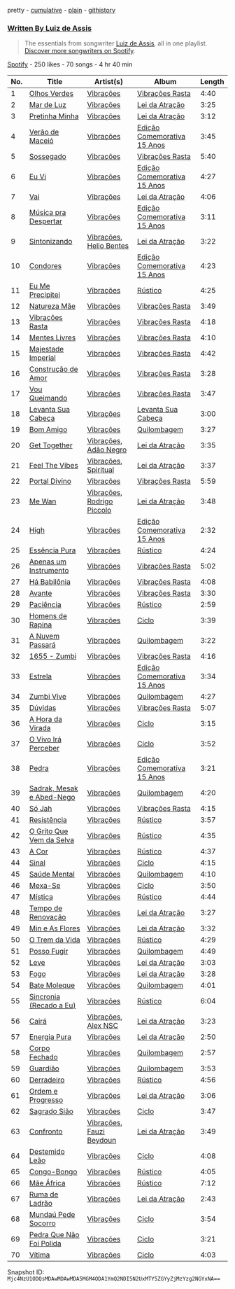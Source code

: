 pretty - [cumulative](/playlists/cumulative/37i9dQZF1EFyV9fxDBL8dp.md) - [plain](/playlists/plain/37i9dQZF1EFyV9fxDBL8dp) - [githistory](https://github.githistory.xyz/mackorone/spotify-playlist-archive/blob/main/playlists/plain/37i9dQZF1EFyV9fxDBL8dp)

### [Written By Luiz de Assis](https://open.spotify.com/playlist/37i9dQZF1EFyV9fxDBL8dp)

> The essentials from songwriter <a href="https://artists.spotify.com/songwriter/0u9RuqKKPbET4zVEgRTXiZ">Luiz de Assis</a>, all in one playlist\. <a href="spotify:genre:0JQ5DAqbMKFSCjnQr8QZ3O">Discover more songwriters on Spotify</a>.

[Spotify](https://open.spotify.com/user/spotify) - 250 likes - 70 songs - 4 hr 40 min

| No. | Title | Artist(s) | Album | Length |
|---|---|---|---|---|
| 1 | [Olhos Verdes](https://open.spotify.com/track/1IJnD8eudZeKV8GqISVfZv) | [Vibrações](https://open.spotify.com/artist/7BVAEbZsvTJ5ZGH87anDtT) | [Vibrações Rasta](https://open.spotify.com/album/1zYjXI6X8yFyiwU78mo4dt) | 4:40 |
| 2 | [Mar de Luz](https://open.spotify.com/track/5ogZ0BhJqplsxQO1KvDtte) | [Vibrações](https://open.spotify.com/artist/7BVAEbZsvTJ5ZGH87anDtT) | [Lei da Atração](https://open.spotify.com/album/2eY60QSLUWHtgwGV3egQ0B) | 3:25 |
| 3 | [Pretinha Minha](https://open.spotify.com/track/1XYXU6UaxtJzslWKAiG6WO) | [Vibrações](https://open.spotify.com/artist/7BVAEbZsvTJ5ZGH87anDtT) | [Lei da Atração](https://open.spotify.com/album/2eY60QSLUWHtgwGV3egQ0B) | 3:12 |
| 4 | [Verão de Maceió](https://open.spotify.com/track/6jUCgRxUKqvYNjLhGku4lv) | [Vibrações](https://open.spotify.com/artist/7BVAEbZsvTJ5ZGH87anDtT) | [Edição Comemorativa 15 Anos](https://open.spotify.com/album/752HoiDzWMkvgMJmXx4naG) | 3:45 |
| 5 | [Sossegado](https://open.spotify.com/track/50JIuufaDwXtipM1PW5JeU) | [Vibrações](https://open.spotify.com/artist/7BVAEbZsvTJ5ZGH87anDtT) | [Vibrações Rasta](https://open.spotify.com/album/1zYjXI6X8yFyiwU78mo4dt) | 5:40 |
| 6 | [Eu Vi](https://open.spotify.com/track/5CMSSsWrLvHwurRcdNBbqw) | [Vibrações](https://open.spotify.com/artist/7BVAEbZsvTJ5ZGH87anDtT) | [Edição Comemorativa 15 Anos](https://open.spotify.com/album/752HoiDzWMkvgMJmXx4naG) | 4:27 |
| 7 | [Vai](https://open.spotify.com/track/7HH4BzizeWnpKwou11wvjO) | [Vibrações](https://open.spotify.com/artist/7BVAEbZsvTJ5ZGH87anDtT) | [Lei da Atração](https://open.spotify.com/album/2eY60QSLUWHtgwGV3egQ0B) | 4:06 |
| 8 | [Música pra Despertar](https://open.spotify.com/track/3yYyhvC7LePFFG6ZCE8eIX) | [Vibrações](https://open.spotify.com/artist/7BVAEbZsvTJ5ZGH87anDtT) | [Edição Comemorativa 15 Anos](https://open.spotify.com/album/752HoiDzWMkvgMJmXx4naG) | 3:11 |
| 9 | [Sintonizando](https://open.spotify.com/track/2wSQsyD7HnHyr1AJklK67q) | [Vibrações](https://open.spotify.com/artist/7BVAEbZsvTJ5ZGH87anDtT), [Helio Bentes](https://open.spotify.com/artist/0BIwZsx9BET2BstY2DRa9x) | [Lei da Atração](https://open.spotify.com/album/2eY60QSLUWHtgwGV3egQ0B) | 3:22 |
| 10 | [Condores](https://open.spotify.com/track/2e4UqGl4uZCoy3OiQZnZtU) | [Vibrações](https://open.spotify.com/artist/7BVAEbZsvTJ5ZGH87anDtT) | [Edição Comemorativa 15 Anos](https://open.spotify.com/album/752HoiDzWMkvgMJmXx4naG) | 4:23 |
| 11 | [Eu Me Precipitei](https://open.spotify.com/track/13bnBIfbcjmUFOPwNn7QTq) | [Vibrações](https://open.spotify.com/artist/7BVAEbZsvTJ5ZGH87anDtT) | [Rústico](https://open.spotify.com/album/1Z5mDrjO4QZfOXXhbvFTUS) | 4:25 |
| 12 | [Natureza Mãe](https://open.spotify.com/track/3olNqFP6HRyQuuMNk9Hzxo) | [Vibrações](https://open.spotify.com/artist/7BVAEbZsvTJ5ZGH87anDtT) | [Vibrações Rasta](https://open.spotify.com/album/1zYjXI6X8yFyiwU78mo4dt) | 3:49 |
| 13 | [Vibrações Rasta](https://open.spotify.com/track/3x5ZbTeiUxeOS6k3p5rwYf) | [Vibrações](https://open.spotify.com/artist/7BVAEbZsvTJ5ZGH87anDtT) | [Vibrações Rasta](https://open.spotify.com/album/1zYjXI6X8yFyiwU78mo4dt) | 4:18 |
| 14 | [Mentes Livres](https://open.spotify.com/track/33kS2z12bSvgTE5xoayQrA) | [Vibrações](https://open.spotify.com/artist/7BVAEbZsvTJ5ZGH87anDtT) | [Vibrações Rasta](https://open.spotify.com/album/1zYjXI6X8yFyiwU78mo4dt) | 4:10 |
| 15 | [Majestade Imperial](https://open.spotify.com/track/2aQuclmh2JGAkSDdo6qnWr) | [Vibrações](https://open.spotify.com/artist/7BVAEbZsvTJ5ZGH87anDtT) | [Vibrações Rasta](https://open.spotify.com/album/1zYjXI6X8yFyiwU78mo4dt) | 4:42 |
| 16 | [Construção de Amor](https://open.spotify.com/track/132ESaIYKuN5jWJeyPWenN) | [Vibrações](https://open.spotify.com/artist/7BVAEbZsvTJ5ZGH87anDtT) | [Vibrações Rasta](https://open.spotify.com/album/1zYjXI6X8yFyiwU78mo4dt) | 3:28 |
| 17 | [Vou Queimando](https://open.spotify.com/track/4JKMGo8NqmKAuuR3M0MqHn) | [Vibrações](https://open.spotify.com/artist/7BVAEbZsvTJ5ZGH87anDtT) | [Vibrações Rasta](https://open.spotify.com/album/1zYjXI6X8yFyiwU78mo4dt) | 3:47 |
| 18 | [Levanta Sua Cabeça](https://open.spotify.com/track/1ixin8ZxtSD8mXaOSxBEDH) | [Vibrações](https://open.spotify.com/artist/7BVAEbZsvTJ5ZGH87anDtT) | [Levanta Sua Cabeça](https://open.spotify.com/album/0kHiC8Iu34JhXoVcH79Ysl) | 3:00 |
| 19 | [Bom Amigo](https://open.spotify.com/track/0MY2maHNW1bTTRZrD75qYr) | [Vibrações](https://open.spotify.com/artist/7BVAEbZsvTJ5ZGH87anDtT) | [Quilombagem](https://open.spotify.com/album/1HHUMs91CqVaVPIBMKNYco) | 3:27 |
| 20 | [Get Together](https://open.spotify.com/track/0ozDCUAUDVUGX9iNrgcb3Z) | [Vibrações](https://open.spotify.com/artist/7BVAEbZsvTJ5ZGH87anDtT), [Adão Negro](https://open.spotify.com/artist/4lH76hEdSMHe60KOmDbUq3) | [Lei da Atração](https://open.spotify.com/album/2eY60QSLUWHtgwGV3egQ0B) | 3:35 |
| 21 | [Feel The Vibes](https://open.spotify.com/track/3m2QnDXrOSPc0HTUYAAwwR) | [Vibrações](https://open.spotify.com/artist/7BVAEbZsvTJ5ZGH87anDtT), [Spiritual](https://open.spotify.com/artist/3iLfHHQQYFPgsT3XE58LbJ) | [Lei da Atração](https://open.spotify.com/album/2eY60QSLUWHtgwGV3egQ0B) | 3:37 |
| 22 | [Portal Divino](https://open.spotify.com/track/3op7K5KIqRHn414qISieDb) | [Vibrações](https://open.spotify.com/artist/7BVAEbZsvTJ5ZGH87anDtT) | [Vibrações Rasta](https://open.spotify.com/album/1zYjXI6X8yFyiwU78mo4dt) | 5:59 |
| 23 | [Me Wan](https://open.spotify.com/track/4PdcH15HcWzSG1D85Uo7t8) | [Vibrações](https://open.spotify.com/artist/7BVAEbZsvTJ5ZGH87anDtT), [Rodrigo Piccolo](https://open.spotify.com/artist/52aLYcePUE9EfD3Q5vvKpz) | [Lei da Atração](https://open.spotify.com/album/2eY60QSLUWHtgwGV3egQ0B) | 3:48 |
| 24 | [High](https://open.spotify.com/track/6kfZCeHGVpGIXEEYYdsjBy) | [Vibrações](https://open.spotify.com/artist/7BVAEbZsvTJ5ZGH87anDtT) | [Edição Comemorativa 15 Anos](https://open.spotify.com/album/752HoiDzWMkvgMJmXx4naG) | 2:32 |
| 25 | [Essência Pura](https://open.spotify.com/track/4b3NtZfP4stIhX4x0i5f1X) | [Vibrações](https://open.spotify.com/artist/7BVAEbZsvTJ5ZGH87anDtT) | [Rústico](https://open.spotify.com/album/1Z5mDrjO4QZfOXXhbvFTUS) | 4:24 |
| 26 | [Apenas um Instrumento](https://open.spotify.com/track/2jBAQgqdQWT5G0c4yBebR4) | [Vibrações](https://open.spotify.com/artist/7BVAEbZsvTJ5ZGH87anDtT) | [Vibrações Rasta](https://open.spotify.com/album/1zYjXI6X8yFyiwU78mo4dt) | 5:02 |
| 27 | [Há Babilônia](https://open.spotify.com/track/6EDx91ASTLq4b5WBl8b52N) | [Vibrações](https://open.spotify.com/artist/7BVAEbZsvTJ5ZGH87anDtT) | [Vibrações Rasta](https://open.spotify.com/album/1zYjXI6X8yFyiwU78mo4dt) | 4:08 |
| 28 | [Avante](https://open.spotify.com/track/5rJ3s9LiQjY7qQCrUSWlZ9) | [Vibrações](https://open.spotify.com/artist/7BVAEbZsvTJ5ZGH87anDtT) | [Vibrações Rasta](https://open.spotify.com/album/1zYjXI6X8yFyiwU78mo4dt) | 3:30 |
| 29 | [Paciência](https://open.spotify.com/track/3xIuG7kBU8x07pOzkPVmvW) | [Vibrações](https://open.spotify.com/artist/7BVAEbZsvTJ5ZGH87anDtT) | [Rústico](https://open.spotify.com/album/1Z5mDrjO4QZfOXXhbvFTUS) | 2:59 |
| 30 | [Homens de Rapina](https://open.spotify.com/track/0qiDadSGKarBklcLv6rWl2) | [Vibrações](https://open.spotify.com/artist/7BVAEbZsvTJ5ZGH87anDtT) | [Ciclo](https://open.spotify.com/album/3UkWdgm7zfxjyGBWYobQZy) | 3:39 |
| 31 | [A Nuvem Passará](https://open.spotify.com/track/4DJFyJsqbJcE1Kxy5cClWP) | [Vibrações](https://open.spotify.com/artist/7BVAEbZsvTJ5ZGH87anDtT) | [Quilombagem](https://open.spotify.com/album/1HHUMs91CqVaVPIBMKNYco) | 3:22 |
| 32 | [1655 \- Zumbi](https://open.spotify.com/track/5MsOxXSGCq3x9G031ZAsnT) | [Vibrações](https://open.spotify.com/artist/7BVAEbZsvTJ5ZGH87anDtT) | [Vibrações Rasta](https://open.spotify.com/album/1zYjXI6X8yFyiwU78mo4dt) | 4:16 |
| 33 | [Estrela](https://open.spotify.com/track/6Fa39cGOfU6amdyGH8ehGk) | [Vibrações](https://open.spotify.com/artist/7BVAEbZsvTJ5ZGH87anDtT) | [Edição Comemorativa 15 Anos](https://open.spotify.com/album/752HoiDzWMkvgMJmXx4naG) | 3:34 |
| 34 | [Zumbi Vive](https://open.spotify.com/track/4cDZVA6arbGWt3ARAGHiPZ) | [Vibrações](https://open.spotify.com/artist/7BVAEbZsvTJ5ZGH87anDtT) | [Quilombagem](https://open.spotify.com/album/1HHUMs91CqVaVPIBMKNYco) | 4:27 |
| 35 | [Dúvidas](https://open.spotify.com/track/4DTaIg8SsZ40HyNR9tzIj4) | [Vibrações](https://open.spotify.com/artist/7BVAEbZsvTJ5ZGH87anDtT) | [Vibrações Rasta](https://open.spotify.com/album/1zYjXI6X8yFyiwU78mo4dt) | 5:07 |
| 36 | [A Hora da Virada](https://open.spotify.com/track/2DxcpDSp3ebJjQFZkNk7af) | [Vibrações](https://open.spotify.com/artist/7BVAEbZsvTJ5ZGH87anDtT) | [Ciclo](https://open.spotify.com/album/3UkWdgm7zfxjyGBWYobQZy) | 3:15 |
| 37 | [O Vivo Irá Perceber](https://open.spotify.com/track/3JSeSDz5deyZTDef7S4W0W) | [Vibrações](https://open.spotify.com/artist/7BVAEbZsvTJ5ZGH87anDtT) | [Ciclo](https://open.spotify.com/album/3UkWdgm7zfxjyGBWYobQZy) | 3:52 |
| 38 | [Pedra](https://open.spotify.com/track/5AYRLHJ7Tx5H69Xjh2GDUE) | [Vibrações](https://open.spotify.com/artist/7BVAEbZsvTJ5ZGH87anDtT) | [Edição Comemorativa 15 Anos](https://open.spotify.com/album/752HoiDzWMkvgMJmXx4naG) | 3:21 |
| 39 | [Sadrak, Mesak e Abed\-Nego](https://open.spotify.com/track/4uNXFMfnDWWU5MWjObeCKj) | [Vibrações](https://open.spotify.com/artist/7BVAEbZsvTJ5ZGH87anDtT) | [Quilombagem](https://open.spotify.com/album/1HHUMs91CqVaVPIBMKNYco) | 4:20 |
| 40 | [Só Jah](https://open.spotify.com/track/2eqH6gTfvXmV7I301obWiy) | [Vibrações](https://open.spotify.com/artist/7BVAEbZsvTJ5ZGH87anDtT) | [Vibrações Rasta](https://open.spotify.com/album/1zYjXI6X8yFyiwU78mo4dt) | 4:15 |
| 41 | [Resistência](https://open.spotify.com/track/74MxjEIlybUbXPn2kNtw8n) | [Vibrações](https://open.spotify.com/artist/7BVAEbZsvTJ5ZGH87anDtT) | [Rústico](https://open.spotify.com/album/1Z5mDrjO4QZfOXXhbvFTUS) | 3:57 |
| 42 | [O Grito Que Vem da Selva](https://open.spotify.com/track/1nlby1Ihfs5BzpJTLyI98i) | [Vibrações](https://open.spotify.com/artist/7BVAEbZsvTJ5ZGH87anDtT) | [Rústico](https://open.spotify.com/album/1Z5mDrjO4QZfOXXhbvFTUS) | 4:35 |
| 43 | [A Cor](https://open.spotify.com/track/1qD89mqTrXyq5QGWBtko6Z) | [Vibrações](https://open.spotify.com/artist/7BVAEbZsvTJ5ZGH87anDtT) | [Rústico](https://open.spotify.com/album/1Z5mDrjO4QZfOXXhbvFTUS) | 4:37 |
| 44 | [Sinal](https://open.spotify.com/track/2jgOBt27W91zPMDQV82efy) | [Vibrações](https://open.spotify.com/artist/7BVAEbZsvTJ5ZGH87anDtT) | [Ciclo](https://open.spotify.com/album/3UkWdgm7zfxjyGBWYobQZy) | 4:15 |
| 45 | [Saúde Mental](https://open.spotify.com/track/7jeMV1DH16GzjeYctu8KJh) | [Vibrações](https://open.spotify.com/artist/7BVAEbZsvTJ5ZGH87anDtT) | [Quilombagem](https://open.spotify.com/album/1HHUMs91CqVaVPIBMKNYco) | 4:10 |
| 46 | [Mexa\-Se](https://open.spotify.com/track/5D3O0licDSvPL1vHmuLFnx) | [Vibrações](https://open.spotify.com/artist/7BVAEbZsvTJ5ZGH87anDtT) | [Ciclo](https://open.spotify.com/album/3UkWdgm7zfxjyGBWYobQZy) | 3:50 |
| 47 | [Mística](https://open.spotify.com/track/6n8Pek88cYFjOwijJtXGef) | [Vibrações](https://open.spotify.com/artist/7BVAEbZsvTJ5ZGH87anDtT) | [Rústico](https://open.spotify.com/album/1Z5mDrjO4QZfOXXhbvFTUS) | 4:44 |
| 48 | [Tempo de Renovação](https://open.spotify.com/track/6S3FO1J2okpv5TRuzYFS7w) | [Vibrações](https://open.spotify.com/artist/7BVAEbZsvTJ5ZGH87anDtT) | [Lei da Atração](https://open.spotify.com/album/2eY60QSLUWHtgwGV3egQ0B) | 3:27 |
| 49 | [Min e As Flores](https://open.spotify.com/track/6mFzBsJnhujfsXS8rTVrgF) | [Vibrações](https://open.spotify.com/artist/7BVAEbZsvTJ5ZGH87anDtT) | [Lei da Atração](https://open.spotify.com/album/2eY60QSLUWHtgwGV3egQ0B) | 3:32 |
| 50 | [O Trem da Vida](https://open.spotify.com/track/1S5UDMSaEzTZlXNppJ4dJr) | [Vibrações](https://open.spotify.com/artist/7BVAEbZsvTJ5ZGH87anDtT) | [Rústico](https://open.spotify.com/album/1Z5mDrjO4QZfOXXhbvFTUS) | 4:29 |
| 51 | [Posso Fugir](https://open.spotify.com/track/4sMgpCEMFgsOF3DzXhq0xV) | [Vibrações](https://open.spotify.com/artist/7BVAEbZsvTJ5ZGH87anDtT) | [Quilombagem](https://open.spotify.com/album/1HHUMs91CqVaVPIBMKNYco) | 4:49 |
| 52 | [Leve](https://open.spotify.com/track/2MlqMhLBbCl1pG0gdILQWU) | [Vibrações](https://open.spotify.com/artist/7BVAEbZsvTJ5ZGH87anDtT) | [Lei da Atração](https://open.spotify.com/album/2eY60QSLUWHtgwGV3egQ0B) | 3:03 |
| 53 | [Fogo](https://open.spotify.com/track/4KYySzLQSw7gOYamsHwL2U) | [Vibrações](https://open.spotify.com/artist/7BVAEbZsvTJ5ZGH87anDtT) | [Lei da Atração](https://open.spotify.com/album/2eY60QSLUWHtgwGV3egQ0B) | 3:28 |
| 54 | [Bate Moleque](https://open.spotify.com/track/0PoFl0ZuL5nh3u7z3ZKpu9) | [Vibrações](https://open.spotify.com/artist/7BVAEbZsvTJ5ZGH87anDtT) | [Quilombagem](https://open.spotify.com/album/1HHUMs91CqVaVPIBMKNYco) | 4:01 |
| 55 | [Sincronia \(Recado a Eu\)](https://open.spotify.com/track/7oqoZHlO1UqWitB6WTUZxU) | [Vibrações](https://open.spotify.com/artist/7BVAEbZsvTJ5ZGH87anDtT) | [Rústico](https://open.spotify.com/album/1Z5mDrjO4QZfOXXhbvFTUS) | 6:04 |
| 56 | [Cairá](https://open.spotify.com/track/5h83k5YqRVsRmCxM45Hwkn) | [Vibrações](https://open.spotify.com/artist/7BVAEbZsvTJ5ZGH87anDtT), [Alex NSC](https://open.spotify.com/artist/2c8NPTv8TrlGQNh13qXz9e) | [Lei da Atração](https://open.spotify.com/album/2eY60QSLUWHtgwGV3egQ0B) | 3:23 |
| 57 | [Energia Pura](https://open.spotify.com/track/6EuUwMvOChmivpCiUbc8Zx) | [Vibrações](https://open.spotify.com/artist/7BVAEbZsvTJ5ZGH87anDtT) | [Lei da Atração](https://open.spotify.com/album/2eY60QSLUWHtgwGV3egQ0B) | 2:50 |
| 58 | [Corpo Fechado](https://open.spotify.com/track/6R4eIow8KkeoLRaMImEupA) | [Vibrações](https://open.spotify.com/artist/7BVAEbZsvTJ5ZGH87anDtT) | [Quilombagem](https://open.spotify.com/album/1HHUMs91CqVaVPIBMKNYco) | 2:57 |
| 59 | [Guardião](https://open.spotify.com/track/2urMsGx4j1ZBVa0gDW4uek) | [Vibrações](https://open.spotify.com/artist/7BVAEbZsvTJ5ZGH87anDtT) | [Quilombagem](https://open.spotify.com/album/1HHUMs91CqVaVPIBMKNYco) | 3:53 |
| 60 | [Derradeiro](https://open.spotify.com/track/5FuWbOttJw3aOy6UyKZPls) | [Vibrações](https://open.spotify.com/artist/7BVAEbZsvTJ5ZGH87anDtT) | [Rústico](https://open.spotify.com/album/1Z5mDrjO4QZfOXXhbvFTUS) | 4:56 |
| 61 | [Ordem e Progresso](https://open.spotify.com/track/7npk0ukq841MUA4WWCNKpy) | [Vibrações](https://open.spotify.com/artist/7BVAEbZsvTJ5ZGH87anDtT) | [Lei da Atração](https://open.spotify.com/album/2eY60QSLUWHtgwGV3egQ0B) | 3:06 |
| 62 | [Sagrado Sião](https://open.spotify.com/track/5CeXorocm9cpk6GE2gO08V) | [Vibrações](https://open.spotify.com/artist/7BVAEbZsvTJ5ZGH87anDtT) | [Ciclo](https://open.spotify.com/album/3UkWdgm7zfxjyGBWYobQZy) | 3:47 |
| 63 | [Confronto](https://open.spotify.com/track/5Y0N6iSEr3AgU06xamAZl8) | [Vibrações](https://open.spotify.com/artist/7BVAEbZsvTJ5ZGH87anDtT), [Fauzi Beydoun](https://open.spotify.com/artist/1vHuQfr8LwXBa17DPHRWaF) | [Lei da Atração](https://open.spotify.com/album/2eY60QSLUWHtgwGV3egQ0B) | 3:49 |
| 64 | [Destemido Leão](https://open.spotify.com/track/5enTOdF1aPAfHHIr5AOACY) | [Vibrações](https://open.spotify.com/artist/7BVAEbZsvTJ5ZGH87anDtT) | [Ciclo](https://open.spotify.com/album/3UkWdgm7zfxjyGBWYobQZy) | 4:08 |
| 65 | [Congo\-Bongo](https://open.spotify.com/track/3Sm6jw1y0TULKqECkoDq2w) | [Vibrações](https://open.spotify.com/artist/7BVAEbZsvTJ5ZGH87anDtT) | [Rústico](https://open.spotify.com/album/1Z5mDrjO4QZfOXXhbvFTUS) | 4:05 |
| 66 | [Mãe África](https://open.spotify.com/track/3mVzDuDlDN7J9qogCsC7f5) | [Vibrações](https://open.spotify.com/artist/7BVAEbZsvTJ5ZGH87anDtT) | [Rústico](https://open.spotify.com/album/1Z5mDrjO4QZfOXXhbvFTUS) | 7:12 |
| 67 | [Ruma de Ladrão](https://open.spotify.com/track/6gKmOoledFUFqVS7AfwFCe) | [Vibrações](https://open.spotify.com/artist/7BVAEbZsvTJ5ZGH87anDtT) | [Lei da Atração](https://open.spotify.com/album/2eY60QSLUWHtgwGV3egQ0B) | 2:43 |
| 68 | [Mundaú Pede Socorro](https://open.spotify.com/track/6l1B31s12kxhkEuova6scN) | [Vibrações](https://open.spotify.com/artist/7BVAEbZsvTJ5ZGH87anDtT) | [Ciclo](https://open.spotify.com/album/3UkWdgm7zfxjyGBWYobQZy) | 3:54 |
| 69 | [Pedra Que Não Foi Polida](https://open.spotify.com/track/1RakbO7PwbaRHhwAM5wQy3) | [Vibrações](https://open.spotify.com/artist/7BVAEbZsvTJ5ZGH87anDtT) | [Ciclo](https://open.spotify.com/album/3UkWdgm7zfxjyGBWYobQZy) | 3:21 |
| 70 | [Vítima](https://open.spotify.com/track/7jMUhDGu6D02gtw5WgLfrz) | [Vibrações](https://open.spotify.com/artist/7BVAEbZsvTJ5ZGH87anDtT) | [Ciclo](https://open.spotify.com/album/3UkWdgm7zfxjyGBWYobQZy) | 4:03 |

Snapshot ID: `Mjc4NzU1ODQsMDAwMDAwMDA5MGM4ODA1YmQ2NDI5N2UxMTY5ZGYyZjMzYzg2NGYxNA==`

